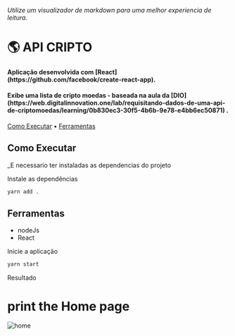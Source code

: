 _Utilize um visualizador de markdown para uma melhor experiencia de leitura._

<h1>🌎 API CRIPTO</h1>

<h4>Aplicação desenvolvida com [React](https://github.com/facebook/create-react-app).</h4>
<h4>Exibe uma lista de cripto moedas - baseada na aula da [DIO] (https://web.digitalinnovation.one/lab/requisitando-dados-de-uma-api-de-criptomoedas/learning/0b830ec3-30f5-4b6b-9e78-e4bb6ec50871) .</h4>

<p>
  <a href="#como-executar">Como Executar</a> • 
  <a href="#ferramentas">Ferramentas</a>
</p>

## Como Executar

_E necessario ter instaladas as dependencias do projeto

Instale as dependências

```sh
yarn add .
```

## Ferramentas

- nodeJs
- React
 


Inicie a aplicação

```sh
yarn start
```
 
Resultado 

# print the Home page 
![home](https://github.com/saozinha/apicripto/tree/main/public/home.png?raw=true) 
